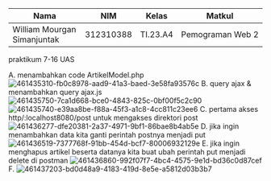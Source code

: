 |Nama|NIM|Kelas|Matkul|
|----|---|-----|------|
|William Mourgan Simanjuntak|312310388|TI.23.A4|Pemograman Web 2|

praktikum 7-16 UAS

A. menambahkan code ArtikelModel.php
![461435310-fb0c8978-aad9-41a3-baed-3e58fa93576c](https://github.com/user-attachments/assets/b158e1a2-1ea1-4838-80dc-4bfda8be43c6)
B.  query ajax & menambahkan query ajax.js
![461435750-7ca1d668-bce0-4843-825c-0bf00f5c2c90](https://github.com/user-attachments/assets/ef8046ab-3ae7-48ed-ba51-3d5a5c8ce3f3)![461435740-e39aa8be-f88a-45f3-a1c8-4cc811c23ee6](https://github.com/user-attachments/assets/796aeefd-492d-47d1-92df-15afc7aa8b38)
C. pertama akses http/:localhost8080/post untuk mengakses direktori post
![461436277-dfe20381-2a37-4971-9bf1-86bae8b4ab5e](https://github.com/user-attachments/assets/ba64db0a-9359-40cb-b280-443b5ffa527f)
D.  jika ingin menambahkan data kita ganti perintah postnya menjadi put
![461436519-7377768f-91bb-454d-bcf7-80006932129e](https://github.com/user-attachments/assets/2af1d4ce-cab9-46cb-884c-b69474d0eada)
E.  jika ingin menghapus artikel beserta datanya kita buat ubah perintah put menjadi delete di postman
![461436860-992f07f7-4bc4-4575-9e1d-bd36c0d87cef](https://github.com/user-attachments/assets/18bffaac-4d17-4dc3-a540-8915575f636a)
F. ![461437203-bd0d48a9-4183-419d-8e5e-a5812d03b3b7](https://github.com/user-attachments/assets/c52c7f5e-2e88-4523-b26e-5c612457e5d0)




